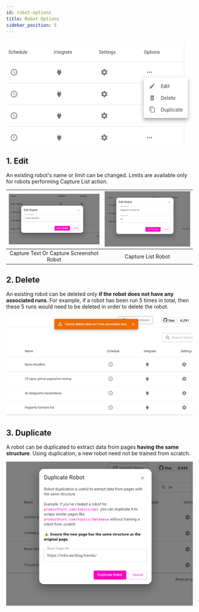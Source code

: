 ```yaml
---
id: robot-options
title: Robot Options
sidebar_position: 5
---
```


![Maxun Robot Options](robot_options.png)

## 1. Edit

An existing robot's name or limit can be changed. Limits are available only for robots performing Capture List action.

|![Maxun Edit Option 1](edit_options_norm.png)|![Maxun Edit Option 2](edit_options_list.png)|
|:---:|:---:|
|Capture Text Or Capture Screenshot Robot |Capture List Robot|

## 2. Delete

An existing robot can be deleted only **if the robot does not have any associated runs**. For example, if a robot has been run 5 times in total, then these 5 runs would need to be deleted in order to delete the robot.

![Maxun Delete Option](delete_option.png)

## 3. Duplicate 

A robot can be duplicated to extract data from pages **having the same structure**. Using duplication, a new robot need not be trained from scratch.

![Maxun Duplicate Option](duplicate_option.png)